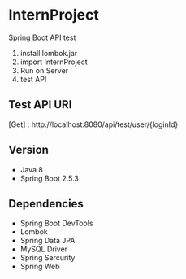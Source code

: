 # InternProject
Spring Boot API test

1. install lombok.jar
2. import InternProject
3. Run on Server
4. test API


## Test API URI
[Get] : http://localhost:8080/api/test/user/{loginId}


## Version
* Java 8
* Spring Boot 2.5.3


## Dependencies
* Spring Boot DevTools
* Lombok
* Spring Data JPA
* MySQL Driver
* Spring Sercurity
* Spring Web
